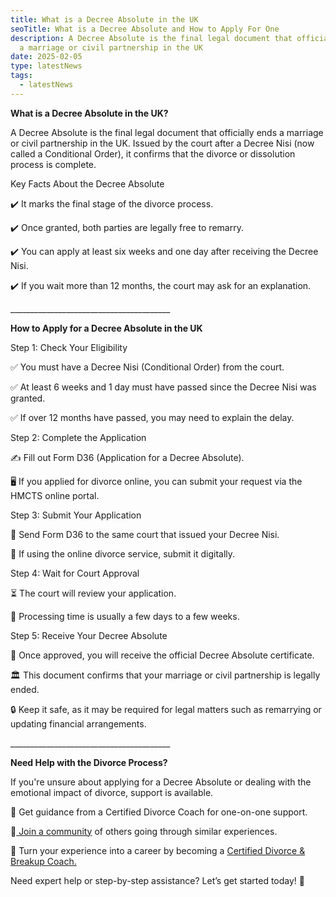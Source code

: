 ```yaml
---
title: What is a Decree Absolute in the UK
seoTitle: What is a Decree Absolute and How to Apply For One
description: A Decree Absolute is the final legal document that officially ends
  a marriage or civil partnership in the UK
date: 2025-02-05
type: latestNews
tags:
  - latestNews
---
```

**What is a Decree Absolute in the UK?**

A Decree Absolute is the final legal document that officially ends a marriage or civil partnership in the UK. Issued by the court after a Decree Nisi (now called a Conditional Order), it confirms that the divorce or dissolution process is complete.

Key Facts About the Decree Absolute

✔️ It marks the final stage of the divorce process.

✔️ Once granted, both parties are legally free to remarry.

✔️ You can apply at least six weeks and one day after receiving the Decree Nisi.

✔️ If you wait more than 12 months, the court may ask for an explanation.

\_\_\_\_\_\_\_\_\_\_\_\_\_\_\_\_\_\_\_\_\_\_\_\_\_\_\_\_\_\_\_\_\_\_\_\_\_\_\_\_

**How to Apply for a Decree Absolute in the UK**

Step 1: Check Your Eligibility

✅ You must have a Decree Nisi (Conditional Order) from the court.

✅ At least 6 weeks and 1 day must have passed since the Decree Nisi was granted.

✅ If over 12 months have passed, you may need to explain the delay.

Step 2: Complete the Application

✍️ Fill out Form D36 (Application for a Decree Absolute).

🖥️ If you applied for divorce online, you can submit your request via the HMCTS online portal.

Step 3: Submit Your Application

📩 Send Form D36 to the same court that issued your Decree Nisi.

📲 If using the online divorce service, submit it digitally.

Step 4: Wait for Court Approval

⏳ The court will review your application.

📆 Processing time is usually a few days to a few weeks.

Step 5: Receive Your Decree Absolute

📜 Once approved, you will receive the official Decree Absolute certificate.

🏛️ This document confirms that your marriage or civil partnership is legally ended.

🔒 Keep it safe, as it may be required for legal matters such as remarrying or updating financial arrangements.

\_\_\_\_\_\_\_\_\_\_\_\_\_\_\_\_\_\_\_\_\_\_\_\_\_\_\_\_\_\_\_\_\_\_\_\_\_\_\_\_

**Need Help with the Divorce Process?**

If you're unsure about applying for a Decree Absolute or dealing with the emotional impact of divorce, support is available.

💙 Get guidance from a Certified Divorce Coach for one-on-one support.

💙[ Join a community](https://divorce-coaching.com/breakup-support-groups/) of others going through similar experiences.

💙 Turn your experience into a career by becoming a [Certified Divorce & Breakup Coach.](https://divorce-coaching.com/becoming-a-certified-divorce-coach/)

Need expert help or step-by-step assistance? Let’s get started today! 🚀
